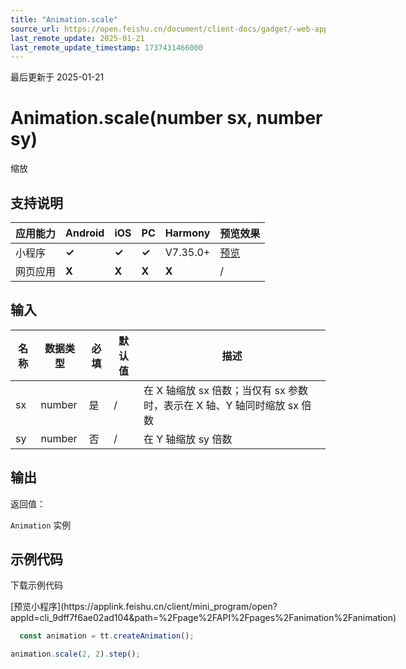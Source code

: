 ```yaml
---
title: "Animation.scale"
source_url: https://open.feishu.cn/document/client-docs/gadget/-web-app-api/interface/animation/animation/animation_scale
last_remote_update: 2025-01-21
last_remote_update_timestamp: 1737431466000
---
```

最后更新于 2025-01-21

# Animation.scale(number sx, number sy)
缩放

## 支持说明

应用能力 | Android | iOS | PC | Harmony | 预览效果
--- | --- | --- | --- | --- | ---
小程序 | **✓** | **✓** | **✓** | V7.35.0+ | [预览](https://applink.feishu.cn/client/mini_program/open?appId=cli_9dff7f6ae02ad104&path=%2Fpage%2FAPI%2Fpages%2Fanimation%2Fanimation)
网页应用 | **X** | **X** | **X** | **X** | /

## 输入

名称 | 数据类型 | 必填 | 默认值 | 描述
--- | --- | --- | --- | ---
sx | number | 是 | / | 在 X 轴缩放 sx 倍数；当仅有 sx 参数时，表示在 X 轴、Y 轴同时缩放 sx 倍数
sy | number | 否 | / | 在 Y 轴缩放 sy 倍数

## 输出

返回值：  

`Animation` 实例

## 示例代码

<md-download-code href="https://open.feishu.cn/document/uYjL24iN/uYDM04iNwQjL2ADN" mobileDisplay="none">下载示例代码</md-download-code>

<div style="display: flex">
          [预览小程序](https://applink.feishu.cn/client/mini_program/open?appId=cli_9dff7f6ae02ad104&path=%2Fpage%2FAPI%2Fpages%2Fanimation%2Fanimation)

</div> 

```js
  const animation = tt.createAnimation();

animation.scale(2, 2).step();
  ```
